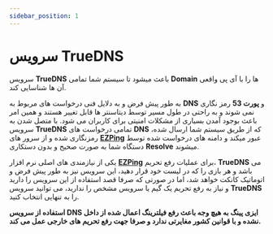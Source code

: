 ```yaml
---
sidebar_position: 1
---
```


# سرویس TrueDNS


سرویس **TrueDNS** باعث میشود تا سیستم شما تمامی **Domain** ها را با آی پی واقعی آن ها شناسایی کند.

به طور پیش فرض و به دلایل فنی درخواست های مربوط به **DNS** و **پورت 53** رمز نگاری نمی شوند و به راحتی در طول مسیر توسط دیتاسنتر ها قابل تغییر هستند و همین امر باعث بوجود آمدن بسیاری از مشکلات امنیتی برای کاربران می شود.
با متصل شدن به سرویس **TrueDNS** تمامی درخواست های **DNS** که از طریق سیستم شما ارسال شده، رمزنگاری شده و از سرور های **[EZPing](https://ezping.ir/)** عبور میکند و دامنه های درخواست شده توسط دستگاه شما به صورت صحیح و بدون دستکاری **Resolve** میشوند.

یکی از نیازمندی های اصلی نرم افزار **[EZPing](https://ezping.ir/)** برای عملیات رفع تحریم، **TrueDNS** می باشد و هر بازی را که در لیست خود قرار دهید، این سرویس نیز به طور پیش فرض و اتوماتیک کانکت خواهد شد، اما در صورتی که صرفا قصد استفاده از این سرویس را دارید و نیاز به رفع تحریم یک گیم یا سرویس مشخص را ندارید، می توانید سرویس **TrueDNS** را به تنهایی انتخاب کنید.

**استفاده از سرویس DNS ایزی پینگ به هیچ وجه باعث رفع فیلترینگ اعمال شده از داخل نشده و با قوانین کشور مغایرتی ندارد و صرفا جهت رفع تحریم های خارجی عمل می کند.**
